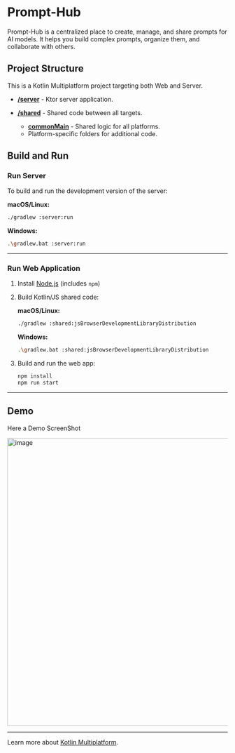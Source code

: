 # Prompt-Hub

Prompt-Hub is a centralized place to create, manage, and share prompts for AI models. It helps you build complex prompts, organize them, and collaborate with others.

## Project Structure

This is a Kotlin Multiplatform project targeting both Web and Server.

* **[/server](./server/src/main/kotlin)** - Ktor server application.
* **[/shared](./shared/src)** - Shared code between all targets.

  * **[commonMain](./shared/src/commonMain/kotlin)** - Shared logic for all platforms.
  * Platform-specific folders for additional code.

## Build and Run

### Run Server

To build and run the development version of the server:

**macOS/Linux:**

```bash
./gradlew :server:run
```

**Windows:**

```bash
.\gradlew.bat :server:run
```

---

### Run Web Application

1. Install [Node.js](https://nodejs.org/en/download) (includes `npm`)

2. Build Kotlin/JS shared code:

   **macOS/Linux:**

   ```bash
   ./gradlew :shared:jsBrowserDevelopmentLibraryDistribution
   ```

   **Windows:**

   ```bash
   .\gradlew.bat :shared:jsBrowserDevelopmentLibraryDistribution
   ```

3. Build and run the web app:

   ```bash
   npm install
   npm run start
   ```

---

## Demo

Here a Demo ScreenShot 

<img width="1366" height="656" alt="image" src="https://github.com/user-attachments/assets/646a6744-f1d4-4ccf-ab5b-2ace657a62d3" />


---

Learn more about [Kotlin Multiplatform](https://www.jetbrains.com/help/kotlin-multiplatform-dev/get-started.html).
